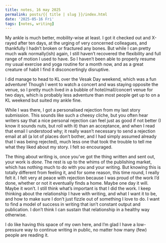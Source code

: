 ```yaml
---
title: notes, 16 may 2025
permalink: posts/{{ title | slug }}/index.html
date: '2025-05-16 Fri'
tags: [notes, writing]
---
```


My ankle is much better, mobility-wise at least. I got it checked out and X-rayed after ten days, at the urging of very concerned colleagues, and thankfully I hadn’t broken or fractured any bones. But while I can pretty much walk normally(ish) again, I still haven’t recovered the flexibility and full range of motion I used to have. So I haven’t been able to properly resume my usual exercise and yoga routine for a month now, and as a great creature of habit I find it disconcertingly disruptive.

I did manage to head to KL over the Vesak Day weekend, which was a fun adventure! Though I went to watch a concert and was staying opposite the venue, so I pretty much lived in a bubble of hotel/mall/concert venue for two days, which is probably less adventure than most people get up to on a KL weekend but suited my ankle fine.

While I was there, I got a personalised rejection from my last story submission. This sounds like such a cheesy cliche, but you often hear writers say that a nice personal rejection can feel just as good if not better (I know it sounds nuts, but roll with it) than an acceptance, and when I read that email I understood why; it really wasn’t necessary to send a rejection email at all (a lot of places don’t bother, and I had simply assumed already that I was being rejected), much less one that took the trouble to tell me what they liked about my story. I felt so encouraged.

The thing about writing is, once you’ve got the thing written and sent out, your work is *done*. The rest is up to the whims of the publishing market, which has nothing much to do with you and your writing. But knowing this is totally different from feeling it, and for some reason, this time round, I really felt it. I felt very at peace with rejection because I was proud of the work I’d done, whether or not it eventually finds a home. Maybe one day it will. Maybe it won’t. I still think what’s important is that I did the work. I keep thinking about the relationship I have with writing, and what I want it to be, and how to make sure I don’t just fizzle out of something I love to do. I want to find a model of success in writing that isn’t constant output and publication. I don’t think I can sustain that relationship in a healthy way otherwise.

I do like having this space of my own here, and I’m glad I have a low-pressure way to continue writing in public, no matter how many (few) people are reading it.
